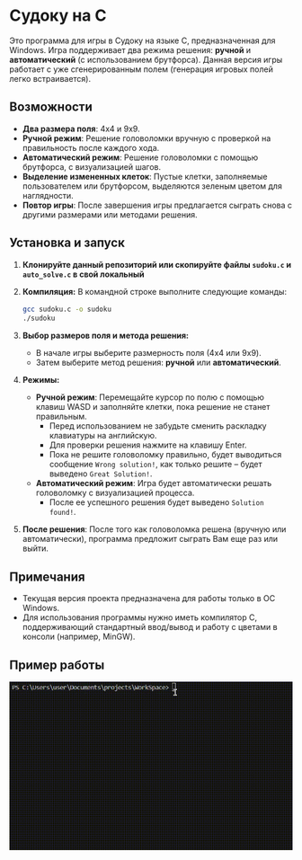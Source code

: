 # Судоку на C

Это программа для игры в Судоку на языке C, предназначенная для Windows. Игра поддерживает два режима решения: **ручной** и **автоматический** (с использованием брутфорса). Данная версия игры работает с уже сгенерированным полем (генерация игровых полей легко встраивается).

## Возможности

- **Два размера поля**: 4x4 и 9x9.
- **Ручной режим**: Решение головоломки вручную с проверкой на правильность после каждого хода.
- **Автоматический режим**: Решение головоломки с помощью брутфорса, с визуализацией шагов.
- **Выделение измененных клеток**: Пустые клетки, заполняемые пользователем или брутфорсом, выделяются зеленым цветом для наглядности.
- **Повтор игры**: После завершения игры предлагается сыграть снова с другими размерами или методами решения.

## Установка и запуск

1. **Клонируйте данный репозиторий или скопируйте файлы `sudoku.c` и `auto_solve.c` в свой локальный**

2. **Компиляция:**
   В командной строке выполните следующие команды:
   
   ```bash
   gcc sudoku.c -o sudoku
   ./sudoku
   ```

3. **Выбор размеров поля и метода решения:**
   - В начале игры выберите размерность поля (4x4 или 9x9).
   - Затем выберите метод решения: **ручной** или **автоматический**.
   
4. **Режимы:**
   - **Ручной режим**: Перемещайте курсор по полю с помощью клавиш WASD и заполняйте клетки, пока решение не станет правильным.
      - Перед использованием не забудьте сменить раскладку клавиатуры на английскую.
      - Для проверки решения нажмите на клавишу Enter.
      - Пока не решите головоломку правильно, будет выводиться сообщение `Wrong solution!`, как только решите – будет выведено `Great Solution!`.
   - **Автоматический режим**: Игра будет автоматически решать головоломку с визуализацией процесса.
      - После ее успешного решения будет выведено `Solution found!`.

5. **После решения**: После того как головоломка решена (вручную или автоматически), программа предложит сыграть Вам еще раз или выйти.

## Примечания

- Текущая версия проекта предназначена для работы только в ОС Windows.
- Для использования программы нужно иметь компилятор C, поддерживающий стандартный ввод/вывод и работу с цветами в консоли (например, MinGW).

## Пример работы

![](work_example.gif)
